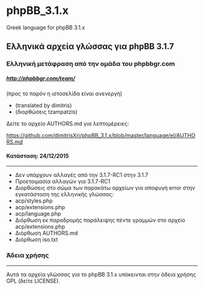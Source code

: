 # phpBB_3.1.x
Greek language for phpBB 3.1.x


Ελληνικά αρχεία γλώσσας για phpBB 3.1.7
--------------------------------------

### Ελληνική μετάφραση από την ομάδα του phpbbgr.com
##### http://phpbbgr.com/team/
(προς το παρόν η ιστοσελίδα είναι ανενεργή)

 * (translated by dimitris)
 * (διορθώσεις tzampatzis)
 
Δείτε το αρχείο AUTHORS.md για λεπτομέρειες:

https://github.com/dimitrisXri/phpBB_3.1.x/blob/master/language/el/AUTHORS.md

#### Κατάσταση: 24/12/2015
------
* Δεν υπάρχουν αλλαγές από την 3.1.7-RC1 στην 3.1.7
* Προετοιμασία αλλαγών για 3.1.7-RC1
* Διορθώσεις στο σώμα των παρακάτω αρχείων για αποφυγή error στην εγκατάσταση της ελληνικής γλώσσας:
* 	acp/styles.php
* 	acp/extensions.php
* 	acp/language.php
* Διόρθωση εκ παραδρομής παράλειψης πέντε γραμμών στο αρχείο acp/extensions.php
* Διόρθωση AUTHORS.md
* Διόρθωση iso.txt

### Άδεια χρήσης
------
Αυτά τα αρχεία γλώσσας για το phpBB 3.1.x υπόκεινται στην άδεια χρήσης GPL (δείτε LICENSE).